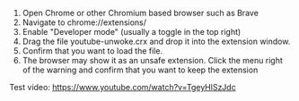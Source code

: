 1. Open Chrome or other Chromium based browser such as Brave
2. Navigate to chrome://extensions/
3. Enable "Developer mode" (usually a toggle in the top right)
4. Drag the file youtube-unwoke.crx and drop it into the extension window.
5. Confirm that you want to load the file.
6. The browser may show it as an unsafe extension. Click the menu right of the warning and confirm that you want to keep the extension

Test video: https://www.youtube.com/watch?v=TgeyHlSzJdc
